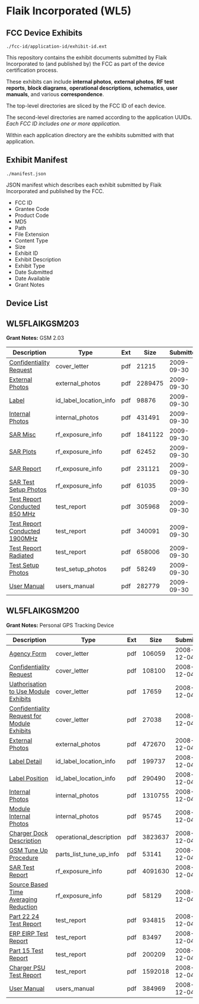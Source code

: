 # Flaik Incorporated (WL5)
## FCC Device Exhibits

```
./fcc-id/application-id/exhibit-id.ext
```

This repository contains the exhibit documents submitted by Flaik Incorporated to (and published by) the FCC as part of the device certification process.

These exhibits can include **internal photos**, **external photos**, **RF test reports**, **block diagrams**, **operational descriptions**, **schematics**, **user manuals**, and various **correspondence**.

The top-level directories are sliced by the FCC ID of each device.

The second-level directories are named according to the application UUIDs. *Each FCC ID includes one or more application.*

Within each application directory are the exhibits submitted with that application. 

## Exhibit Manifest

```
./manifest.json
```

JSON manifest which describes each exhibit submitted by Flaik Incorporated and published by the FCC.

- FCC ID
- Grantee Code
- Product Code
- MD5
- Path
- File Extension
- Content Type
- Size
- Exhibit ID
- Exhibit Description
- Exhibit Type
- Date Submitted
- Date Available
- Grant Notes

## Device List
## WL5FLAIKGSM203
**Grant Notes:** GSM 2.03

| Description | Type | Ext | Size | Submitted | Available |
| ----------- | ---- | --- | ---- | --------- | --------- |
| [Confidentiality Request](WL5FLAIKGSM203/b91d96af4d8f5c920cee54fa2ee5c17d/1177692.pdf) | cover_letter | pdf | 21215 | 2009-09-30 | 2009-09-30 |
| [External Photos](WL5FLAIKGSM203/b91d96af4d8f5c920cee54fa2ee5c17d/1177693.pdf) | external_photos | pdf | 2289475 | 2009-09-30 | 2009-09-30 |
| [Label](WL5FLAIKGSM203/b91d96af4d8f5c920cee54fa2ee5c17d/1177695.pdf) | id_label_location_info | pdf | 98876 | 2009-09-30 | 2009-09-30 |
| [Internal Photos](WL5FLAIKGSM203/b91d96af4d8f5c920cee54fa2ee5c17d/1177694.pdf) | internal_photos | pdf | 431491 | 2009-09-30 | 2009-09-30 |
| [SAR Misc](WL5FLAIKGSM203/b91d96af4d8f5c920cee54fa2ee5c17d/1177698.pdf) | rf_exposure_info | pdf | 1841122 | 2009-09-30 | 2009-09-30 |
| [SAR Plots](WL5FLAIKGSM203/b91d96af4d8f5c920cee54fa2ee5c17d/1177699.pdf) | rf_exposure_info | pdf | 62452 | 2009-09-30 | 2009-09-30 |
| [SAR Report](WL5FLAIKGSM203/b91d96af4d8f5c920cee54fa2ee5c17d/1177700.pdf) | rf_exposure_info | pdf | 231121 | 2009-09-30 | 2009-09-30 |
| [SAR Test Setup Photos](WL5FLAIKGSM203/b91d96af4d8f5c920cee54fa2ee5c17d/1177701.pdf) | rf_exposure_info | pdf | 61035 | 2009-09-30 | 2009-09-30 |
| [Test Report Conducted 850 MHz](WL5FLAIKGSM203/b91d96af4d8f5c920cee54fa2ee5c17d/1119384.pdf) | test_report | pdf | 305968 | 2009-09-30 | 2009-09-30 |
| [Test Report Conducted 1900MHz](WL5FLAIKGSM203/b91d96af4d8f5c920cee54fa2ee5c17d/1119385.pdf) | test_report | pdf | 340091 | 2009-09-30 | 2009-09-30 |
| [Test Report Radiated](WL5FLAIKGSM203/b91d96af4d8f5c920cee54fa2ee5c17d/1177709.pdf) | test_report | pdf | 658006 | 2009-09-30 | 2009-09-30 |
| [Test Setup Photos](WL5FLAIKGSM203/b91d96af4d8f5c920cee54fa2ee5c17d/1177710.pdf) | test_setup_photos | pdf | 58249 | 2009-09-30 | 2009-09-30 |
| [User Manual](WL5FLAIKGSM203/b91d96af4d8f5c920cee54fa2ee5c17d/1177712.pdf) | users_manual | pdf | 282779 | 2009-09-30 | 2009-09-30 |
## WL5FLAIKGSM200
**Grant Notes:** Personal GPS Tracking Device

| Description | Type | Ext | Size | Submitted | Available |
| ----------- | ---- | --- | ---- | --------- | --------- |
| [Agency Form](WL5FLAIKGSM200/0918a242befc6372b4cca14223a99c14/1039608.pdf) | cover_letter | pdf | 106059 | 2008-12-04 | 2008-12-04 |
| [Confidentiality Request](WL5FLAIKGSM200/0918a242befc6372b4cca14223a99c14/1039609.pdf) | cover_letter | pdf | 108100 | 2008-12-04 | 2008-12-04 |
| [Uathorisation to Use Module Exhibits](WL5FLAIKGSM200/0918a242befc6372b4cca14223a99c14/1039610.pdf) | cover_letter | pdf | 17659 | 2008-12-04 | 2008-12-04 |
| [Confidentiality Request for Module Exhibits](WL5FLAIKGSM200/0918a242befc6372b4cca14223a99c14/1039611.pdf) | cover_letter | pdf | 27038 | 2008-12-04 | 2008-12-04 |
| [External Photos](WL5FLAIKGSM200/0918a242befc6372b4cca14223a99c14/1039612.pdf) | external_photos | pdf | 472670 | 2008-12-04 | 2008-12-04 |
| [Label Detail](WL5FLAIKGSM200/0918a242befc6372b4cca14223a99c14/1039613.pdf) | id_label_location_info | pdf | 199737 | 2008-12-04 | 2008-12-04 |
| [Label Position](WL5FLAIKGSM200/0918a242befc6372b4cca14223a99c14/1039614.pdf) | id_label_location_info | pdf | 290490 | 2008-12-04 | 2008-12-04 |
| [Internal Photos](WL5FLAIKGSM200/0918a242befc6372b4cca14223a99c14/1039639.pdf) | internal_photos | pdf | 1310755 | 2008-12-04 | 2008-12-04 |
| [Module Internal Photos](WL5FLAIKGSM200/0918a242befc6372b4cca14223a99c14/1039640.pdf) | internal_photos | pdf | 95745 | 2008-12-04 | 2008-12-04 |
| [Charger Dock Description](WL5FLAIKGSM200/0918a242befc6372b4cca14223a99c14/1039616.pdf) | operational_description | pdf | 3823637 | 2008-12-04 | 2008-12-04 |
| [GSM Tune Up Procedure](WL5FLAIKGSM200/0918a242befc6372b4cca14223a99c14/1039620.pdf) | parts_list_tune_up_info | pdf | 53141 | 2008-12-04 | 2008-12-04 |
| [SAR Test Report](WL5FLAIKGSM200/0918a242befc6372b4cca14223a99c14/1039629.pdf) | rf_exposure_info | pdf | 4091630 | 2008-12-04 | 2008-12-04 |
| [Source Based Time Averaging Reduction](WL5FLAIKGSM200/0918a242befc6372b4cca14223a99c14/1039630.pdf) | rf_exposure_info | pdf | 58129 | 2008-12-04 | 2008-12-04 |
| [Part 22 24 Test Report](WL5FLAIKGSM200/0918a242befc6372b4cca14223a99c14/1039633.pdf) | test_report | pdf | 934815 | 2008-12-04 | 2008-12-04 |
| [ERP EIRP Test Report](WL5FLAIKGSM200/0918a242befc6372b4cca14223a99c14/1039634.pdf) | test_report | pdf | 83497 | 2008-12-04 | 2008-12-04 |
| [Part 15 Test Report](WL5FLAIKGSM200/0918a242befc6372b4cca14223a99c14/1039635.pdf) | test_report | pdf | 200209 | 2008-12-04 | 2008-12-04 |
| [Charger PSU Test Report](WL5FLAIKGSM200/0918a242befc6372b4cca14223a99c14/1039636.pdf) | test_report | pdf | 1592018 | 2008-12-04 | 2008-12-04 |
| [User Manual](WL5FLAIKGSM200/0918a242befc6372b4cca14223a99c14/1039637.pdf) | users_manual | pdf | 384969 | 2008-12-04 | 2008-12-04 |
